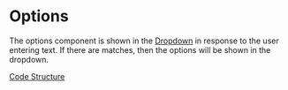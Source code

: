 # Options
The options component is shown in the [Dropdown](docs/Components/Dropdown.md) in response to the user entering text. If there are matches, then the options will be shown in the dropdown.

[Code Structure](../Structure.md)